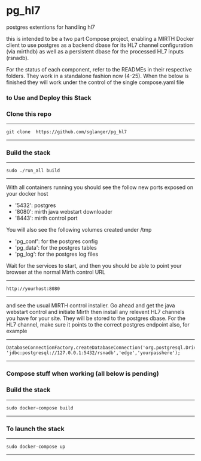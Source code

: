 # pg_hl7
postgres extentions for handling hl7

this is intended to be a two part Compose project, enabling a MIRTH Docker client to use postgres as a backend dbase for its HL7 channel configuration (via mirthdb) as well as a persistent dbase for the processed HL7 inputs (rsnadb).

For the status of each component, refer to the READMEs in their respective folders. They work in a standalone fashion now (4-25). When the below is finished they will work under the control of the single compose.yaml file


### to Use and Deploy this Stack 


### Clone this repo 
---
	git clone  https://github.com/sglanger/pg_hl7
---


###  Build the stack
---
	sudo ./run_all build
---

With all containers running you should see the follow new ports exposed on your docker host

* '5432': postgres
* '8080': mirth java webstart downloader
* '8443': mirth control port

You will also see the following volumes created under /tmp
* 'pg_conf': for the postgres config 
* 'pg_data': for the postgres tables
* 'pg_log': for the postgres log files

Wait for the services to start, and then you should be able to point your browser at the normal Mirth control URL

---
	http://yourhost:8080
---

and see the usual MIRTH control installer. Go ahead and get the java webstart control and initiate Mirth then install any relevent HL7 channels you have for your site. They will be stored to the postgres dbase. For the HL7 channel, make sure it points to the correct postgres endpoint also, for example

---
	DatabaseConnectionFactory.createDatabaseConnection('org.postgresql.Driver', 'jdbc:postgresql://127.0.0.1:5432/rsnadb','edge','yourpasshere');
---



### Compose stuff when working  (all below is pending)

### Build the stack
---
	sudo docker-compose build
---

### To launch the stack
---
	sudo docker-compose up
---







